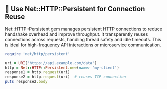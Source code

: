 ## 🚀 Use Net::HTTP::Persistent for Connection Reuse

Net::HTTP::Persistent gem manages persistent HTTP connections to reduce handshake overhead and improve throughput. It transparently reuses connections across requests, handling thread safety and idle timeouts. This is ideal for high-frequency API interactions or microservice communication.

```ruby
require 'net/http/persistent'

uri = URI('https://api.example.com/data')
http = Net::HTTP::Persistent.new(name: 'my-client')
response1 = http.request(uri)
response2 = http.request(uri)  # reuses TCP connection
puts response2.body
```